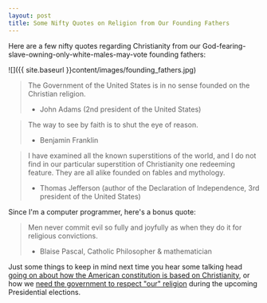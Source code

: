 ```yaml
---
layout: post
title: Some Nifty Quotes on Religion from Our Founding Fathers  
---
```

  
Here are a few nifty quotes regarding Christianity from our God-fearing-slave-owning-only-white-males-may-vote founding fathers:

![]({{ site.baseurl }}content/images/founding_fathers.jpg)

> The Government of the United States is in no sense founded on the Christian religion.
> 
> - John Adams (2nd president of the United States)

> The way to see by faith is to shut the eye of reason.
> 
> - Benjamin Franklin

> I have examined all the known superstitions of the world, and I do not find in our particular superstition of Christianity one redeeming feature. They are all alike founded on fables and mythology.
> 
> - Thomas Jefferson (author of the Declaration of Independence, 3rd president of the United States)

Since I'm a computer programmer, here's a bonus quote:

> Men never commit evil so fully and joyfully as when they do it for religious convictions.
> 
> - Blaise Pascal, Catholic Philosopher &amp; mathematician

Just some things to keep in mind next time you hear some talking head <a href="http://www.huffingtonpost.com/2010/05/10/sarah-palin-american-law_n_569922.html" target="_blank">going on about how the American constitution is based on Christianity</a>, or how we <a href="http://www.huffingtonpost.com/rev-dr-c-welton-gaddy/gingrich-our-religions_b_1248046.html" target="_blank">need the government to respect "our" religion</a> during the upcoming Presidential elections.
